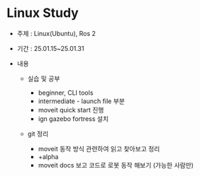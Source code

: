 # Linux Study
- 주제 : Linux(Ubuntu), Ros 2
- 기간 : 25.01.15~25.01.31

- 내용
    - 실습 및 공부
        - beginner, CLI tools
        - intermediate - launch file 부분
        - moveit quick start 진행
        - ign gazebo fortress 설치

    - git 정리
        - moveit 동작 방식 관련하여 읽고 찾아보고 정리
        - +alpha
        - moveit docs 보고 코드로 로봇 동작 해보기 (가능한 사람만)
